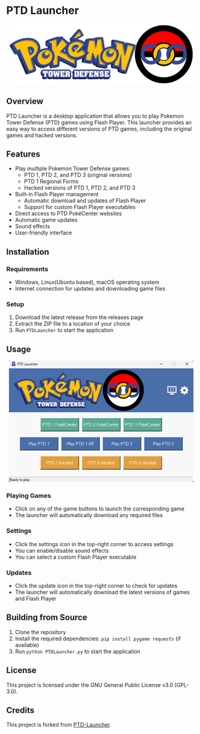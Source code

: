 # PTD Launcher

<p align="center">
  <img src="resources/logo.png" alt="PTD Launcher Logo" width="490">
</p>

## Overview
PTD Launcher is a desktop application that allows you to play Pokemon Tower Defense (PTD) games using Flash Player. This launcher provides an easy way to access different versions of PTD games, including the original games and hacked versions.

## Features
- Play multiple Pokemon Tower Defense games:
  - PTD 1, PTD 2, and PTD 3 (original versions)
  - PTD 1 Regional Forms
  - Hacked versions of PTD 1, PTD 2, and PTD 3
- Built-in Flash Player management
  - Automatic download and updates of Flash Player
  - Support for custom Flash Player executables
- Direct access to PTD PokéCenter websites
- Automatic game updates
- Sound effects
- User-friendly interface

## Installation

### Requirements
- Windows, Linux(Ubuntu based), macOS operating system
- Internet connection for updates and downloading game files

### Setup
1. Download the latest release from the releases page
2. Extract the ZIP file to a location of your choice
3. Run `PTDLauncher` to start the application

## Usage

<p align="center">
  <img src="assets/screenshot.png" alt="PTD Launcher Screenshot" width="490">
</p>

### Playing Games
- Click on any of the game buttons to launch the corresponding game
- The launcher will automatically download any required files

### Settings
- Click the settings icon in the top-right corner to access settings
- You can enable/disable sound effects
- You can select a custom Flash Player executable

### Updates
- Click the update icon in the top-right corner to check for updates
- The launcher will automatically download the latest versions of games and Flash Player

## Building from Source

1. Clone the repository
2. Install the required dependencies: `pip install pygame requests` (if available)
3. Run `python PTDLauncher.py` to start the application

## License
This project is licensed under the GNU General Public License v3.0 (GPL-3.0).

## Credits
This project is forked from [PTD-Launcher](https://github.com/tivp/PTD-Launcher).